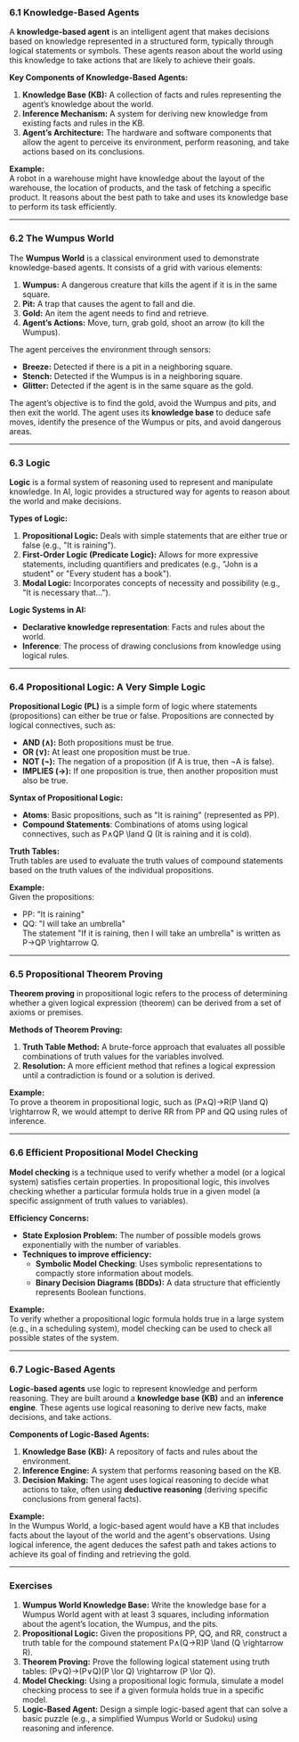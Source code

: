 ### **6.1 Knowledge-Based Agents**

A **knowledge-based agent** is an intelligent agent that makes decisions based on knowledge represented in a structured form, typically through logical statements or symbols. These agents reason about the world using this knowledge to take actions that are likely to achieve their goals.

**Key Components of Knowledge-Based Agents:**

1. **Knowledge Base (KB):** A collection of facts and rules representing the agent’s knowledge about the world.
2. **Inference Mechanism:** A system for deriving new knowledge from existing facts and rules in the KB.
3. **Agent’s Architecture:** The hardware and software components that allow the agent to perceive its environment, perform reasoning, and take actions based on its conclusions.

**Example:**  
A robot in a warehouse might have knowledge about the layout of the warehouse, the location of products, and the task of fetching a specific product. It reasons about the best path to take and uses its knowledge base to perform its task efficiently.

---

### **6.2 The Wumpus World**

The **Wumpus World** is a classical environment used to demonstrate knowledge-based agents. It consists of a grid with various elements:

1. **Wumpus:** A dangerous creature that kills the agent if it is in the same square.
2. **Pit:** A trap that causes the agent to fall and die.
3. **Gold:** An item the agent needs to find and retrieve.
4. **Agent’s Actions:** Move, turn, grab gold, shoot an arrow (to kill the Wumpus).

The agent perceives the environment through sensors:

- **Breeze:** Detected if there is a pit in a neighboring square.
- **Stench:** Detected if the Wumpus is in a neighboring square.
- **Glitter:** Detected if the agent is in the same square as the gold.

The agent’s objective is to find the gold, avoid the Wumpus and pits, and then exit the world. The agent uses its **knowledge base** to deduce safe moves, identify the presence of the Wumpus or pits, and avoid dangerous areas.

---

### **6.3 Logic**

**Logic** is a formal system of reasoning used to represent and manipulate knowledge. In AI, logic provides a structured way for agents to reason about the world and make decisions.

**Types of Logic:**

1. **Propositional Logic:** Deals with simple statements that are either true or false (e.g., "It is raining").
2. **First-Order Logic (Predicate Logic):** Allows for more expressive statements, including quantifiers and predicates (e.g., "John is a student" or "Every student has a book").
3. **Modal Logic:** Incorporates concepts of necessity and possibility (e.g., "It is necessary that...").

**Logic Systems in AI:**

- **Declarative knowledge representation**: Facts and rules about the world.
- **Inference**: The process of drawing conclusions from knowledge using logical rules.

---

### **6.4 Propositional Logic: A Very Simple Logic**

**Propositional Logic (PL)** is a simple form of logic where statements (propositions) can either be true or false. Propositions are connected by logical connectives, such as:

- **AND (∧):** Both propositions must be true.
- **OR (∨):** At least one proposition must be true.
- **NOT (¬):** The negation of a proposition (if A is true, then ¬A is false).
- **IMPLIES (→):** If one proposition is true, then another proposition must also be true.

**Syntax of Propositional Logic:**

- **Atoms**: Basic propositions, such as "It is raining" (represented as PP).
- **Compound Statements**: Combinations of atoms using logical connectives, such as P∧QP \land Q (It is raining and it is cold).

**Truth Tables:**  
Truth tables are used to evaluate the truth values of compound statements based on the truth values of the individual propositions.

**Example:**  
Given the propositions:

- PP: "It is raining"
- QQ: "I will take an umbrella"  
    The statement "If it is raining, then I will take an umbrella" is written as P→QP \rightarrow Q.

---

### **6.5 Propositional Theorem Proving**

**Theorem proving** in propositional logic refers to the process of determining whether a given logical expression (theorem) can be derived from a set of axioms or premises.

**Methods of Theorem Proving:**

1. **Truth Table Method:** A brute-force approach that evaluates all possible combinations of truth values for the variables involved.
2. **Resolution:** A more efficient method that refines a logical expression until a contradiction is found or a solution is derived.

**Example:**  
To prove a theorem in propositional logic, such as (P∧Q)→R(P \land Q) \rightarrow R, we would attempt to derive RR from PP and QQ using rules of inference.

---

### **6.6 Efficient Propositional Model Checking**

**Model checking** is a technique used to verify whether a model (or a logical system) satisfies certain properties. In propositional logic, this involves checking whether a particular formula holds true in a given model (a specific assignment of truth values to variables).

**Efficiency Concerns:**

- **State Explosion Problem:** The number of possible models grows exponentially with the number of variables.
- **Techniques to improve efficiency:**
    - **Symbolic Model Checking**: Uses symbolic representations to compactly store information about models.
    - **Binary Decision Diagrams (BDDs):** A data structure that efficiently represents Boolean functions.

**Example:**  
To verify whether a propositional logic formula holds true in a large system (e.g., in a scheduling system), model checking can be used to check all possible states of the system.

---

### **6.7 Logic-Based Agents**

**Logic-based agents** use logic to represent knowledge and perform reasoning. They are built around a **knowledge base (KB)** and an **inference engine**. These agents use logical reasoning to derive new facts, make decisions, and take actions.

**Components of Logic-Based Agents:**

1. **Knowledge Base (KB):** A repository of facts and rules about the environment.
2. **Inference Engine:** A system that performs reasoning based on the KB.
3. **Decision Making:** The agent uses logical reasoning to decide what actions to take, often using **deductive reasoning** (deriving specific conclusions from general facts).

**Example:**  
In the Wumpus World, a logic-based agent would have a KB that includes facts about the layout of the world and the agent's observations. Using logical inference, the agent deduces the safest path and takes actions to achieve its goal of finding and retrieving the gold.

---

### **Exercises**

1. **Wumpus World Knowledge Base:** Write the knowledge base for a Wumpus World agent with at least 3 squares, including information about the agent’s location, the Wumpus, and the pits.
2. **Propositional Logic:** Given the propositions PP, QQ, and RR, construct a truth table for the compound statement P∧(Q→R)P \land (Q \rightarrow R).
3. **Theorem Proving:** Prove the following logical statement using truth tables: (P∨Q)→(P∨Q)(P \lor Q) \rightarrow (P \lor Q).
4. **Model Checking:** Using a propositional logic formula, simulate a model checking process to see if a given formula holds true in a specific model.
5. **Logic-Based Agent:** Design a simple logic-based agent that can solve a basic puzzle (e.g., a simplified Wumpus World or Sudoku) using reasoning and inference.
